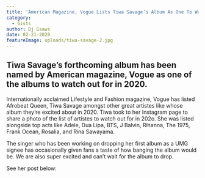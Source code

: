 ```yaml
---
title: 'American Magazine, Vogue Lists Tiwa Savage’s Album As One To Watch Out In 2020'
category:
  - Gists
author: Dj Gsaws
date: 02-21-2020
featureImage: uploads/tiwa-savage-2.jpg
---
```

## **Tiwa Savage’s forthcoming album has been named by American magazine, Vogue as one of the albums to watch out for in 2020.**

Internationally acclaimed Lifestyle and Fashion magazine, Vogue has listed Afrobeat Queen, Tiwa Savage amongst other great artistes like whose album they’re excited about in 2020. Tiwa took to her Instagram page to share a photo of the list of artistes to watch out for in 202o. She was listed alongside top acts like Adele, Dua Lipa, BTS, J Balvin, Rihanna, The 1975, Frank Ocean, Rosalia, and Rina Sawayama.

The singer who has been working on dropping her first album as a UMG signee has occasionally given fans a taste of how banging the album would be. We are also super excited and can’t wait for the album to drop.

See her post below:
